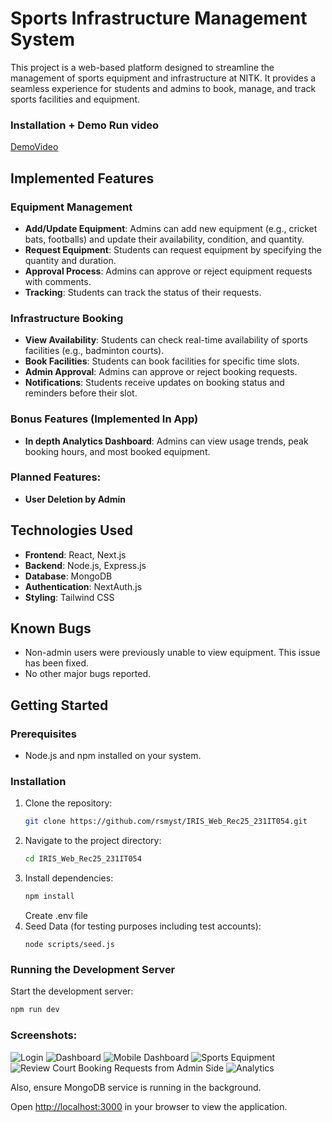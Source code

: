 # Sports Infrastructure Management System

This project is a web-based platform designed to streamline the management of sports equipment and infrastructure at NITK. It provides a seamless experience for students and admins to book, manage, and track sports facilities and equipment.

### Installation + Demo Run video

[DemoVideo](IRIS_WebRecs2025_231IT054.mp4)

## Implemented Features

### Equipment Management

- **Add/Update Equipment**: Admins can add new equipment (e.g., cricket bats, footballs) and update their availability, condition, and quantity.
- **Request Equipment**: Students can request equipment by specifying the quantity and duration.
- **Approval Process**: Admins can approve or reject equipment requests with comments.
- **Tracking**: Students can track the status of their requests.

### Infrastructure Booking

- **View Availability**: Students can check real-time availability of sports facilities (e.g., badminton courts).
- **Book Facilities**: Students can book facilities for specific time slots.
- **Admin Approval**: Admins can approve or reject booking requests.
- **Notifications**: Students receive updates on booking status and reminders before their slot.

### Bonus Features (Implemented In App)

- **In depth Analytics Dashboard**: Admins can view usage trends, peak booking hours, and most booked equipment.

### Planned Features:

- **User Deletion by Admin**

## Technologies Used

- **Frontend**: React, Next.js
- **Backend**: Node.js, Express.js
- **Database**: MongoDB
- **Authentication**: NextAuth.js
- **Styling**: Tailwind CSS

## Known Bugs

- Non-admin users were previously unable to view equipment. This issue has been fixed.
- No other major bugs reported.

## Getting Started

### Prerequisites

- Node.js and npm installed on your system.

### Installation

1. Clone the repository:
   ```bash
   git clone https://github.com/rsmyst/IRIS_Web_Rec25_231IT054.git
   ```
2. Navigate to the project directory:
   ```bash
   cd IRIS_Web_Rec25_231IT054
   ```
3. Install dependencies:
   ```bash
   npm install
   ```
   Create .env file
4. Seed Data (for testing purposes including test accounts):
   ```node
   node scripts/seed.js
   ```

### Running the Development Server

Start the development server:

```bash
npm run dev
```

### Screenshots:

![Login](screenshots/1.png)
![Dashboard](screenshots/2.png)
![Mobile Dashboard](screenshots/3.png)
![Sports Equipment](screenshots/4.png)
![Review Court Booking Requests from Admin Side](screenshots/5.png)
![Analytics](screenshots/6.png)

Also, ensure MongoDB service is running in the background.

Open [http://localhost:3000](http://localhost:3000) in your browser to view the application.
